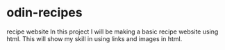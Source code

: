 # odin-recipes
recipe website
In this project I will be making a basic recipe website using html.
This will show my skill in using links and images in html.
